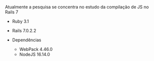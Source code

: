 Atualmente a pesquisa se concentra no estudo da compilação de JS no Rails 7

* Ruby 3.1
* Rails 7.0.2.2

* Dependências 
  * WebPack 4.46.0
  * NodeJS 16.14.0

